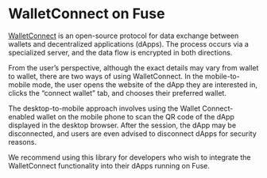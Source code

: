# WalletConnect on Fuse

[WalletConnect](https://walletconnect.com) is an open-source protocol for data exchange between wallets and decentralized applications (dApps). The process occurs via a specialized server, and the data flow is encrypted in both directions.

From the user’s perspective, although the exact details may vary from wallet to wallet, there are two ways of using WalletConnect. In the mobile-to-mobile mode, the user opens the website of the dApp they are interested in, clicks the “connect wallet” tab, and chooses their preferred wallet.&#x20;

The desktop-to-mobile approach involves using the Wallet Connect-enabled wallet on the mobile phone to scan the QR code of the dApp displayed in the desktop browser. After the session, the dApp may be disconnected, and users are even advised to disconnect dApps for security reasons.

We recommend using this library for developers who wish to integrate the WalletConnect functionality into their dApps running on Fuse.
